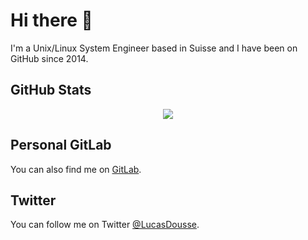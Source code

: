# Hi there 👋

I'm a Unix/Linux System Engineer based in Suisse and I have been on GitHub since 2014.

## GitHub Stats

<p align="center">
  <img src="https://github-readme-stats.vercel.app/api?username=Cormoran96&show_icons=true&theme=gotham" />
</p>

## Personal GitLab

You can also find me on [GitLab](https://git.dousse.eu/Lucas).


## Twitter

You can follow me on Twitter [@LucasDousse](https://twitter.com/LucasDousse).
